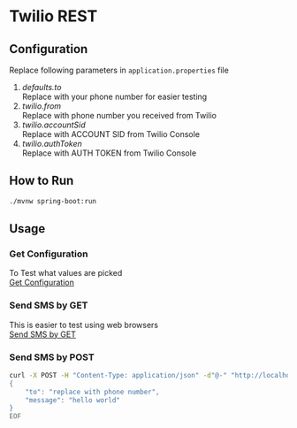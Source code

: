 # Twilio REST


## Configuration
Replace following parameters in `application.properties` file
1. *defaults.to*  
    Replace with your phone number for easier testing
2. *twilio.from*  
    Replace with phone number you received from Twilio
3. *twilio.accountSid*  
    Replace with ACCOUNT SID from Twilio Console
4. *twilio.authToken*  
    Replace with AUTH TOKEN from Twilio Console

## How to Run
```bash
./mvnw spring-boot:run
```

## Usage

### Get Configuration
To Test what values are picked  
[Get Configuration](http://localhost:8080/config)

### Send SMS by GET
This is easier to test using web browsers  
[Send SMS by GET](http://localhost:8080/)

### Send SMS by POST
```bash
curl -X POST -H "Content-Type: application/json" -d"@-" "http://localhost:8080" << EOF
{
    "to": "replace with phone number",
    "message": "hello world"
}
EOF
```

